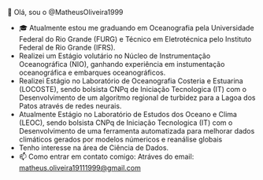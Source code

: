 👋 Olá, sou o @MatheusOliveira1999
- 🎓 Atualmente estou me graduando em Oceanografia pela Universidade Federal do Rio Grande (FURG) e Técnico em Eletrotécnica pelo Instituto Federal de Rio Grande (IFRS).
-  Realizei um Estágio volutário no Núcleo de Instrumentação Oceanográfica (NIO), ganhando experiência em instumentação oceanográfica e embarques oceanográficos.
-  Realizei Estágio no Laboratório de Oceanografia Costeria e Estuarina (LOCOSTE), sendo bolsista CNPq de Iniciação Tecnologica (IT) com o Desenvolvimento de um algoritmo regional de
turbidez para a Lagoa dos Patos através de redes neurais.
- Atualmente Estágio no Laboratório de Estudos dos Oceano e Clima (LEOC), sendo bolsista CNPq de Iniciação Tecnologica (IT) com o Desenvolvimento de uma ferramenta automatizada para melhorar dados climáticos gerados por modelos númericos e reanálise globais
- Tenho interesse na área de Ciência de Dados. 
- 📫 Como entrar em contato comigo: Atráves do email: matheus.oliveira19111999@gmail.com

